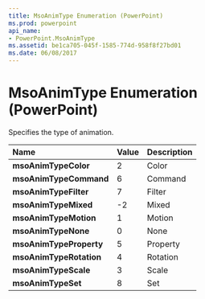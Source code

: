 ```yaml
---
title: MsoAnimType Enumeration (PowerPoint)
ms.prod: powerpoint
api_name:
- PowerPoint.MsoAnimType
ms.assetid: be1ca705-045f-1585-774d-958f8f27bd01
ms.date: 06/08/2017
---
```



# MsoAnimType Enumeration (PowerPoint)

Specifies the type of animation.



|**Name**|**Value**|**Description**|
|:-----|:-----|:-----|
|**msoAnimTypeColor**|2|Color|
|**msoAnimTypeCommand**|6|Command|
|**msoAnimTypeFilter**|7|Filter|
|**msoAnimTypeMixed**|-2|Mixed|
|**msoAnimTypeMotion**|1|Motion|
|**msoAnimTypeNone**|0|None|
|**msoAnimTypeProperty**|5|Property|
|**msoAnimTypeRotation**|4|Rotation|
|**msoAnimTypeScale**|3|Scale|
|**msoAnimTypeSet**|8|Set|

